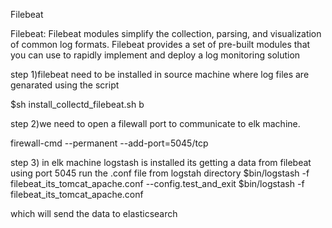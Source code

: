 Filebeat

Filebeat:
Filebeat modules simplify the collection, parsing, and visualization of common log formats.
Filebeat provides a set of pre-built modules that you can use to rapidly implement and deploy a log monitoring solution

step 1)filebeat need to be installed in source machine where log files are genarated using the script

$sh install_collectd_filebeat.sh b

step 2)we need to open a filewall port to communicate to elk machine.

firewall-cmd --permanent --add-port=5045/tcp

step 3) in elk machine logstash is installed its getting a data from filebeat using port 5045
run the .conf file from logstah directory
$bin/logstash -f filebeat_its_tomcat_apache.conf --config.test_and_exit
$bin/logstash -f filebeat_its_tomcat_apache.conf

which will send the data to elasticsearch




